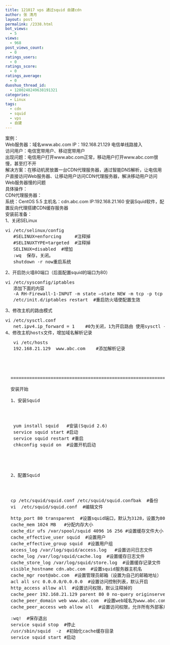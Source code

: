```yaml
---
title: 121017 vps 通过squid 自建cdn
author: 张 清月
layout: post
permalink: /2338.html
bot_views:
  - 5
views:
  - 968
post_views_count:
  - 0
ratings_users:
  - 0
ratings_score:
  - 0
ratings_average:
  - 0
duoshuo_thread_id:
  - 1280248249638191321
categories:
  - Linux
tags:
  - cdn
  - squid
  - vps
  - 自建
---
```

案例：  
Web服务器：域名www.abc.com IP：192.168.21.129 电信单线路接入  
访问用户：电信宽带用户、移动宽带用户  
出现问题：电信用户打开www.abc.com正常，移动用户打开www.abc.com很慢，甚至打不开  
解决方案：在移动机房放置一台CDN代理服务器，通过智能DNS解析，让电信用户直接访问Web服务器、让移动用户访问CDN代理服务器，解决移动用户访问Web服务器慢的问题  
具体操作：  
CDN代理服务器：  
系统：CentOS 5.5 主机名：cdn.abc.com IP:192.168.21.160 安装Squid软件，配置反向代理搭建CDN缓存服务器  
安装前准备：  
1、关闭SELinux

<pre lang="php">vi /etc/selinux/config
   #SELINUX=enforcing     #注释掉
   #SELINUXTYPE=targeted  #注释掉
   SELINUX=disabled  #增加
   :wq  保存，关闭。
   shutdown -r now重启系统
</pre>

2、开启防火墙80端口（后面配置squid的端口为80）

<pre lang="php">vi /etc/sysconfig/iptables
   添加下面的内容
   -A RH-Firewall-1-INPUT -m state –state NEW -m tcp -p tcp –dport 80 -j ACCEPT
   /etc/init.d/iptables restart  #重启防火墙使配置生效
</pre>

3、修改主机的路由模式

<pre lang="php">vi /etc/sysctl.conf
   net.ipv4.ip_forward = 1    #0为关闭，1为开启路由 使用sysctl -p 命令查看
4、修改主机hosts文件，增加域名解析记录
<pre lang="php">
   vi /etc/hosts
   192.168.21.129  www.abc.com    #添加解析记录
</pre>


<p>
  ===========================================================================<br />
  安装开始<br />
  1、安装Squid
</p>


<pre lang="php">
   yum install squid   #安装(Squid 2.6)
   service squid start #启动
   service squid restart #重启
   chkconfig squid on  #设置开机启动
</pre>


<p>
  2、配置Squid  
</p>


<pre lang="php">
  cp /etc/squid/squid.conf /etc/squid/squid.confbak  #备份
  vi  /etc/squid/squid.conf  #编辑文件
 
  http_port 80 transparent  #设置squid端口，默认为3128，设置为80，客户端打开网站的时候不需要输入端口号
  cache_mem 1024 MB   #分配内存大小
  cache_dir ufs /var/spool/squid 4096 16 256 #设置缓存文件大小
  cache_effective_user squid  #设置用户
  cache_effective_group squid  #设置用户组
  access_log /var/log/squid/access.log   #设置访问日志文件
  cache_log /var/log/squid/cache.log  #设置缓存日志文件
  cache_store_log /var/log/squid/store.log  #设置缓存记录文件
  visible_hostname cdn.abc.com  #设置squid服务器主机名
  cache_mgr root@abc.com  #设置管理员邮箱（设置为自己的邮箱地址）
  acl all src 0.0.0.0/0.0.0.0  #设置访问控制列表，默认开启
  http_access allow all  #设置访问权限，默认注释掉的
  cache_peer 192.168.21.129 parent 80 0 no-query originserver name=web  #用户访问web时，Squid向192.168.21.129的80端口发送请求
  cache_peer_domain web www.abc.com  #设置web域名为www.abc.com
  cache_peer_access web allow all  #设置访问权限，允许所有外部客户端访问web
 
  :wq!  #保存退出 
  service squid stop  #停止
  /usr/sbin/squid  -z  #初始化cache缓存目录
  service squid start #启动
</pre>